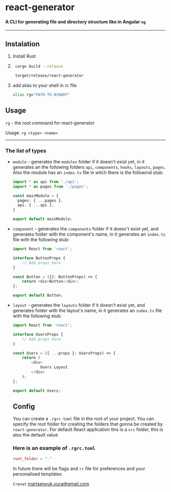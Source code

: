 # react-generator

#### A CLI for generating file and directory structure like in Angular `ng`

___

## Instalation
1. Install Rust
2. ```bash
    cargo build --release

    target/release/react-generator
    ```
3. add alias to your shell in rc file

    ```bash
    alias rg="PATH-TO-BINARY"
    ```
## Usage
`rg` - the root command for react-generator

Usage: `rg <type> <name>`

---

### The list of types
- `module` - generates the `modules` folder if it doesn't exist yet, in it generates an the following folders `api`, `components`, `hooks`, `layouts`, `pages`. Also the module has an `index.ts` file in witch there is the followind stub:
  ```typescript
  import * as api from './api';
  import * as pages from './pages';

  const mainModule = {
    pages: { ...pages },
    api: { ...api },
  }

  export default mainModule;
  ```
- `component` - generates the `components` folder if it doesn't exist yet, and generates folder with the component's name, in it generates an `index.ts` file with the following stub:
  ```typescript
  import React from 'react';

  interface ButtonProps {
      // Add props here
  }

  const Button = ({}: ButtonProps) => {
      return <div>Button</div>;
  };

  export default Button;
  ```
- `layout` - generates the `layouts` folder if it doesn't exist yet, and generates folder with the layout's name, in it generates an `index.ts` file with the following stub:
  ```typescript
  import React from 'react';

  interface UsersProps {
      // Add props here
  }

  const Users = ({ ...props }: UsersProps) => {
      return (
          <div>
              Users Layout
          </div>
      );
  };

  export default Users;
  ```

  ## Config
  You can create a `.rgrc.toml` file in the root of your project. You can specify the root folder for creating the folders that gonna be created by `react-generator`. For default React application this is a `src` folder, this is also the default value

  ### Here is an example of `.rgrc.toml`
  ```toml
  root_folder = "."
  ```

  In future there will be flags and `rc` file for preferences and your personalised templates

  `Crenat` <martsenyuk.yura@gmail.com>